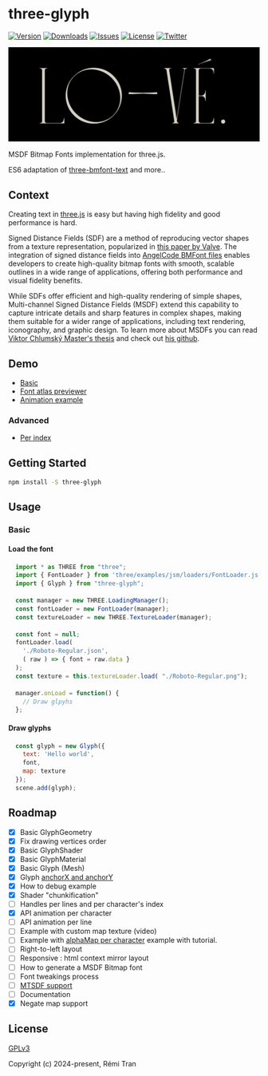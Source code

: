 # three-glyph

<p>
  <a href="https://www.npmjs.com/package/three-glyph"><img src="https://img.shields.io/npm/v/three-glyph" alt="Version"></a>
  <a href="https://www.npmjs.com/package/three-glyph"><img src="https://img.shields.io/npm/dy/three-glyph" alt="Downloads"></a>
  <a href="https://github.com/trinketmage/three-glyph/issues"><img src="https://img.shields.io/github/issues/trinketmage/three-glyph" alt="Issues"></a>
  <a href="https://github.com/trinketmage/three-glyph/blob/main/LICENSE"><img src="https://img.shields.io/github/license/trinketmage/three-glyph" alt="License"></a>
  <a href="https://twitter.com/remuemeninge"><img src="https://img.shields.io/twitter/follow/remuemeninge?style=social" alt="Twitter"></a>
</p>

[![image description](love.png)](https://three-glyph-examples.web.app/)

MSDF Bitmap Fonts implementation for three.js.

ES6 adaptation of [three-bmfont-text](https://github.com/Experience-Monks/three-bmfont-text) and more..

## Context

Creating text in [three.js](https://threejs.org/docs/#manual/en/introduction/Creating-text) is easy but having high fidelity and good performance is hard.

Signed Distance Fields (SDF) are a method of reproducing vector shapes from a texture representation, popularized in [this paper by Valve](https://steamcdn-a.akamaihd.net/apps/valve/2007/SIGGRAPH2007_AlphaTestedMagnification.pdf). The integration of signed distance fields into [AngelCode BMFont files](https://www.angelcode.com/products/bmfont/) enables developers to create high-quality bitmap fonts with smooth, scalable outlines in a wide range of applications, offering both performance and visual fidelity benefits.

While SDFs offer efficient and high-quality rendering of simple shapes, Multi-channel Signed Distance Fields (MSDF) extend this capability to capture intricate details and sharp features in complex shapes, making them suitable for a wider range of applications, including text rendering, iconography, and graphic design.
To learn more about MSDFs you can read [Viktor Chlumský Master's thesis](https://github.com/Chlumsky/msdfgen/files/3050967/thesis.pdf) and check out [his github](https://github.com/Chlumsky/msdfgen).

## Demo
 * [Basic](https://codepen.io/trinketmage/full/NWJJQWJ)
 * [Font atlas previewer](https://codepen.io/trinketmage/pen/KKEGOjx)
 * [Animation example](https://thre-glyph-animate-tool.web.app/)

### Advanced
 * [Per index](https://codepen.io/trinketmage/full/yLwwwKr)

## Getting Started
```sh
npm install -S three-glyph
```

## Usage

### Basic
#### Load the font
```js
  import * as THREE from "three";
  import { FontLoader } from 'three/examples/jsm/loaders/FontLoader.js';
  import { Glyph } from "three-glyph";
  
  const manager = new THREE.LoadingManager();
  const fontLoader = new FontLoader(manager);
  const textureLoader = new THREE.TextureLoader(manager);

  const font = null;
  fontLoader.load(
    './Roboto-Regular.json',
    ( raw ) => { font = raw.data }
  );
  const texture = this.textureLoader.load( "./Roboto-Regular.png");
  
  manager.onLoad = function() {
    // Draw glpyhs
  };
```
#### Draw glyphs
```js
  const glyph = new Glyph({
    text: 'Hello world',
    font,
    map: texture
  });
  scene.add(glyph);
```

## Roadmap
 * [x] Basic GlyphGeometry
 * [x] Fix drawing vertices order
 * [x] Basic GlyphShader
 * [x] Basic GlyphMaterial
 * [x] Basic Glyph (Mesh)
 * [x] Glyph [anchorX and anchorY](https://protectwise.github.io/troika/troika-three-text/#anchorx)
 * [x] How to debug example
 * [x] Shader "chunkification"
 * [ ] Handles per lines and per character's index
 * [x] API animation per character
 * [ ] API animation per line
 * [ ] Example with custom map texture (video)
 * [ ] Example with [alphaMap per character](https://thre-glyph-animate-tool.web.app/) example with tutorial.
 * [ ] Right-to-left layout
 * [ ] Responsive : html context mirror layout
 * [ ] How to generate a MSDF Bitmap font
 * [ ] Font tweakings process
 * [ ] [MTSDF support](https://github.com/Chlumsky/msdf-atlas-gen?tab=readme-ov-file)
 * [ ] Documentation
 * [x] Negate map support

## License

[GPLv3](https://www.gnu.org/licenses/gpl-3.0.html)

Copyright (c) 2024-present, Rémi Tran
